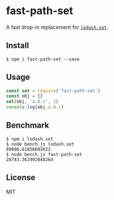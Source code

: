 # fast-path-set

A fast drop-in replacement for [`lodash.set`](https://www.npmjs.com/package/lodash.set).

## Install 

```
$ npm i fast-path-set --save
```

## Usage

```js
const set = require('fast-path-set')
const obj = {}
set(obj, 'a.b.c', 1)
console.log(obj.a.b.c)
```

## Benchmark

```
$ npm i lodash.set
$ node bench.js lodash.set
89006.61856603622
$ node bench.js fast-path-set
28743.362992048264
```

## License

MIT
